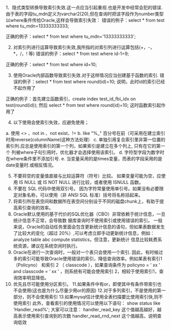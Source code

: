 1．隐式类型转换导致索引失效.这一点应当引起重视.也是开发中经常会犯的错误.
由于表的字段tu_mdn定义为varchar2(20),但在查询时把该字段作为number类型以where条件传给Oracle,这样会导致索引失效：
错误的例子：select * from test where tu_mdn=13333333333;

正确的例子：select * from test where tu_mdn='13333333333';

2. 对索引列进行运算导致索引失效,我所指的对索引列进行运算包括(+，-，*，/，! 等)
 错误的例子：select * from test where id-1=9;

 正确的例子：select * from test where id=10;

3. 使用Oracle内部函数导致索引失效.对于这样情况应当创建基于函数的索引.
 错误的例子：select * from test where round(id)=10; 说明，此时id的索引已经不起作用了

正确的例子：首先建立函数索引，create index test_id_fbi_idx on test(round(id));
          然后 select * from test where  round(id)=10; 这时函数索引起作用了

4. 以下使用会使索引失效，应避免使用；

a. 使用 <> 、not in 、not exist、!=
b. like "%_" 百分号在前（可采用在建立索引时用reverse(columnName)这种方法处理）
c. 单独引用复合索引里非第一位置的索引列.应总是使用索引的第一个列，如果索引是建立在多个列上, 只有在它的第一个 列被where子句引用时，优化器才会选择使用该索引。
d. 字符型字段为数字时在where条件里不添加引号.
e. 当变量采用的是times变量，而表的字段采用的是date变量时.或相反情况。

5. 不要将空的变量值直接与比较运算符（符号）比较。
如果变量可能为空，应使用 IS NULL 或 IS NOT NULL 进行比较，或者使用 ISNULL 函数。
6. 不要在 SQL 代码中使用双引号。
因为字符常量使用单引号。如果没有必要限定对象名称，可以使用（非 ANSI SQL 标准）括号将名称括起来。
7. 将索引所在表空间和数据所在表空间分别设于不同的磁盘chunk上，有助于提高索引查询的效率。
8. Oracle默认使用的基于代价的SQL优化器（CBO）非常依赖于统计信息，一旦统计信息不正常，会导致数 据库查询时不使用索引或使用错误的索引。
一般来说，Oracle的自动任务里面会包含更新统计信息的语句，但如果表数据发生了比较大的变化（超过 20%）,可以考虑立即手动更新统计信息，例如：analyze table abc compute statistics，但注意，更新统计 信息比较耗费系统资源，建议在系统空闲时执行。
9. Oracle在进行一次查询时，一般对一个表只会使用一个索引.
因此，有时候过多的索引可能导致Oracle使用错误的索引，降低查询效率。例如某表有索引1（Policyno） 和索引 2 （ classcode ），如果查询条件为  policyno =  ‘ xx ’  and classcode =  ‘ xx ’ ，则系统有可能会使用索引 2，相较于使用索引1，查询效率明显降低。
10. 优先且尽可能使用分区索引。
11.如果条件中有or，即使其中有条件带索引也不会使用(这也是为什么尽量少用or的原因)
12.对于多列索引，不是使用的第一部分，则不会使用索引
13.如果mysql估计使用全表扫描要比使用索引快,则不使用索引
此外，查看索引的使用情况可以使用以下语句：
show status like ‘Handler_read%';
大家可以注意：
handler_read_key 这个值越高越好，越高表示使用索引查询到的次数
handler_read_rnd_next 这个值越高，说明查询低效

